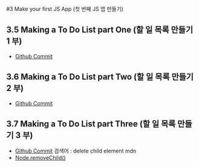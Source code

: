 #3 Make your first JS App (첫 번째 JS 앱 만들기)

## 3.5 Making a To Do List part One (할 일 목록 만들기 1 부)
- [Github Commit](https://github.com/nomadcoders/js-basics/commit/2abe9f599700c8d400a2786274411940d7210651)

## 3.6 Making a To Do List part Two (할 일 목록 만들기 2 부)
- [Github Commit](https://github.com/nomadcoders/js-basics/commit/2b5e90c285502b79550e9170a227979f750ddded)

## 3.7 Making a To Do List part Three (할 일 목록 만들기 3 부)
- [Github Commit](https://github.com/nomadcoders/js-basics/commit/fa6060c6f609c4dd3b94ac0b0a2846b88d9345fc)
검색어 : delete child element mdn
- [Node.removeChild()](https://developer.mozilla.org/en-US/docs/Web/API/Node/removeChild)